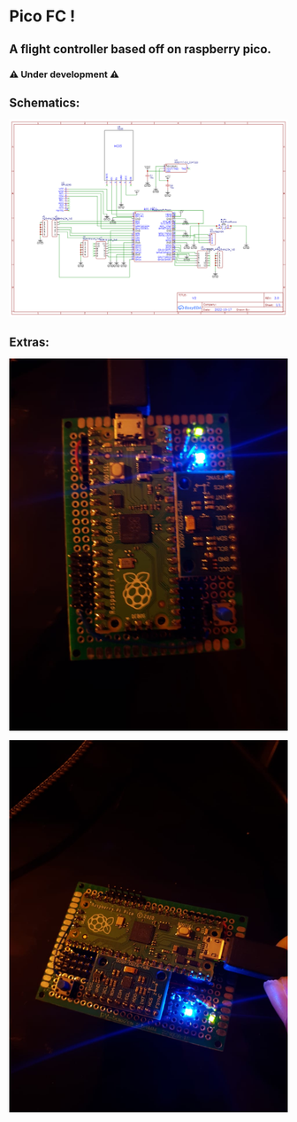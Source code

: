 # Pico FC !
## A flight controller based off on raspberry pico.
### ⚠️ Under development ⚠️

## Schematics:
![plot](Schematic_Quadcopter_2022-10-23.png)

## Extras:
![plot](pico1.jpg)

![plot](pico2.jpg)
